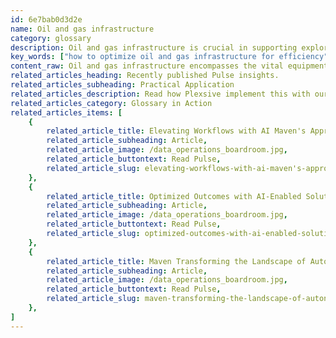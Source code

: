```yaml
---
id: 6e7bab0d3d2e
name: Oil and gas infrastructure
category: glossary
description: Oil and gas infrastructure is crucial in supporting exploration, extraction, refining, processing, and distribution activities within the energy sector, and its continuous modernization is vital for operational efficiency and sustained business growth.
key_words: ["how to optimize oil and gas infrastructure for efficiency", "what is digital transformation in oil and gas industry", "benefits of modernizing oil and gas infrastructure", "role of AI in oil and gas asset management", "importance of IT infrastructure in energy companies", "challenges in maintaining oil and gas infrastructure", "latest trends in oil and gas infrastructure technology", "impact of machine learning on oil and gas operations", "strategies for upgrading oil and gas infrastructure", "how to ensure safety in oil and gas infrastructure upgrades"]
content_raw: Oil and gas infrastructure encompasses the vital equipment, installations, and facilities that energy companies deploy to operate their businesses. This infrastructure is segmented across the upstream, midstream, and downstream sectors of the oil and gas industry. Upstream companies, engaged in exploration and extraction of energy resources, rely on this infrastructure for their operations. Midstream entities use the infrastructure for refining and processing fuels. Meanwhile, downstream companies leverage it to distribute and sell oil and gas to retail organizations. Recognizing the business benefits of maintaining an efficient and up-to-date oil and gas infrastructure is critical for modern energy companies. As these entities transition towards digitalization, they are increasingly relying on various technologies and services to boost their operational efficiency while harnessing their existing infrastructure. In this context, asset management solutions are a key facet of infrastructure maintenance for energy companies. These solutions are crucial as energy companies manage complex assets that necessitate regular upkeep, both in plants and in the field. Systems that proficiently schedule both human and material resources for repairs, effectively manage inventory, and afford field employees mobile solutions to access data and submit reports are fundamental to their operations. In today's swiftly changing business landscape, a company's competitiveness is directly proportional to the agility of its IT infrastructure. An outdated, sluggish, or inefficient IT infrastructure poses significant risk, comparable to any disruptive market force. Thus, in order to ensure sustained business growth, it is essential for energy companies to continuously invest in and upgrade their IT infrastructure. In conclusion, oil and gas infrastructure forms the backbone of all operations in the energy sector, and its proper management and modernization can unlock significant business benefits. At Maven Technologies, we are equipped with industry-leading expertise and solutions to help businesses navigate their digital transformation journeys.
related_articles_heading: Recently published Pulse insights.
related_articles_subheading: Practical Application
related_articles_description: Read how Plexsive implement this with our clients.
related_articles_category: Glossary in Action
related_articles_items: [
	{
		related_article_title: Elevating Workflows with AI Maven's Approach,
		related_article_subheading: Article,
		related_article_image: /data_operations_boardroom.jpg,
		related_article_buttontext: Read Pulse,
		related_article_slug: elevating-workflows-with-ai-maven's-approach
	},
	{
		related_article_title: Optimized Outcomes with AI-Enabled Solutions,
		related_article_subheading: Article,
		related_article_image: /data_operations_boardroom.jpg,
		related_article_buttontext: Read Pulse,
		related_article_slug: optimized-outcomes-with-ai-enabled-solutions
	},
	{
		related_article_title: Maven Transforming the Landscape of Autonomous Vehicles,
		related_article_subheading: Article,
		related_article_image: /data_operations_boardroom.jpg,
		related_article_buttontext: Read Pulse,
		related_article_slug: maven-transforming-the-landscape-of-autonomous-vehicles
	},
]
---
```

